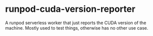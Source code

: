 # runpod-cuda-version-reporter
 A runpod serverless worker that just reports the CUDA version of the machine. Mostly used to test things, otherwise has no other use case.
